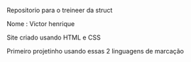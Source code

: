 Repositorio para o treineer da struct 

Nome : Victor henrique

Site criado usando HTML e CSS 

Primeiro projetinho usando essas 2 linguagens de marcação
